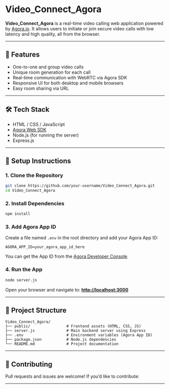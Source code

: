 
#  Video\_Connect\_Agora

**Video\_Connect\_Agora** is a real-time video calling web application powered by [Agora.io](https://www.agora.io/). It allows users to initiate or join secure video calls with low latency and high quality, all from the browser.

---

## 🚀 Features

* One-to-one and group video calls
* Unique room generation for each call
* Real-time communication with WebRTC via Agora SDK
* Responsive UI for both desktop and mobile browsers
* Easy room sharing via URL

---

## 🛠 Tech Stack

* HTML / CSS / JavaScript
* [Agora Web SDK](https://docs.agora.io/en/)
* Node.js (for running the server)
* Express.js

---

## 🔧 Setup Instructions

### 1. Clone the Repository

```bash
git clone https://github.com/your-username/Video_Connect_Agora.git
cd Video_Connect_Agora
```

### 2. Install Dependencies

```bash
npm install
```

### 3. Add Agora App ID

Create a file named `.env` in the root directory and add your Agora App ID:

```
AGORA_APP_ID=your_agora_app_id_here
```

You can get the App ID from the [Agora Developer Console](https://console.agora.io/).

### 4. Run the App

```bash
node server.js
```

Open your browser and navigate to:
**[http://localhost:3000](http://localhost:3000)**

---

## 📁 Project Structure

```
Video_Connect_Agora/
├── public/                # Frontend assets (HTML, CSS, JS)
├── server.js              # Main backend server using Express
├── .env                   # Environment variables (Agora App ID)
├── package.json           # Node.js dependencies
└── README.md              # Project documentation
```


---

## 🤝 Contributing

Pull requests and issues are welcome! If you’d like to contribute:

---


